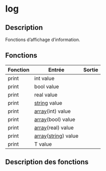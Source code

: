 # log

## Description

Fonctions d’affichage d’information.

## Fonctions

|Fonction|Entrée|Sortie|
|-|-|-|
|print|int value||
|print|bool value||
|print|real value||
|print|[string](/fr/lib/string#string) value||
|print|[array](/fr/lib/array#array)(int) value||
|print|[array](/fr/lib/array#array)(bool) value||
|print|[array](/fr/lib/array#array)(real) value||
|print|[array](/fr/lib/array#array)([string](/fr/lib/string#string)) value||
|print|T value||

## Description des fonctions

